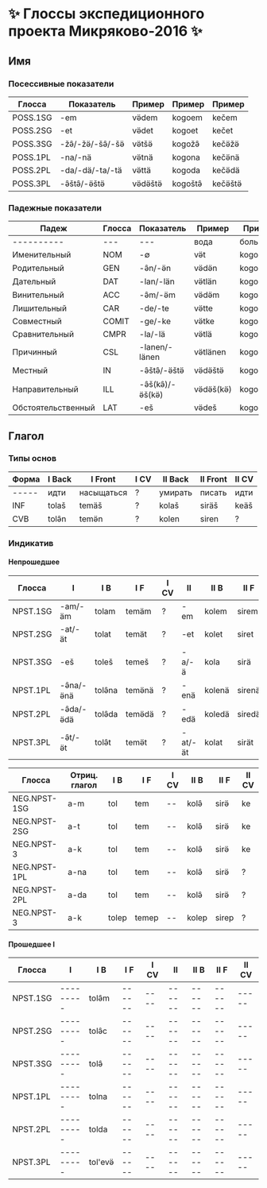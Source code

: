 ﻿#  :sparkles: Глоссы экспедиционного проекта Микряково-2016 :sparkles:

## Имя

### Посессивные показатели
Глосса | Показатель | Пример | Пример | Пример
------ | ---------- | ------ | ------ | ------
POSS.1SG | -em | və̈dem | kogoem | kečem
POSS.2SG | -et | və̈det | kogoet | kečet
POSS.3SG | -žə̑/-žə̈/-šə̑/-šə̈ | və̈tšə̈ | kogožə̑ | kečə̈žə̈
POSS.1PL | -na/-nä | və̈tnä | kogona | kečə̈nä
POSS.2PL | -da/-dä/-ta/-tä | və̈ttä | kogoda | kečə̈dä
POSS.3PL | -ə̑štə̑/-ə̈štə̈ | və̈də̈štə̈ | kogoštə̑ | kečə̈štə̈

### Падежные показатели

Падеж | Глосса | Показатель | Пример | Пример | Пример
----- | ------ | ---------- | ------ | ------ | ------
---------- | --- | --- | вода | большой | день
Именительный | NOM | -∅ | və̈t | kogo | kečə̈
Родительный | GEN | -ə̑n/-ə̈n | və̈də̈n | kogon | kečə̈n
Дательный | DAT | -lan/-län | və̈tlän | kogolan | kečə̈län
Винительный | ACC | -ə̑m/-ə̈m | və̈də̈m | kogom | kečə̈m
Лишительный | CAR | -de/-te | və̈tte | kogode | kečə̈de
Совместный | COMIT | -ge/-ke | və̈tke | kogoge | kečə̈ge
Сравнительный | CMPR | -la/-lä | və̈tlä | kogola | kečə̈lä
Причинный | CSL | -lanen/-länen | və̈tlänen | kogolanen | kečə̈länen
Местный | IN | -ə̑štə̑/-ə̈štə̈ | və̈də̈štə̈ | kogoštə̑ | kečə̈štə̈
Направительный | ILL | -ə̑š(kə̑)/-ə̈š(kə̈) | və̈də̈š(kə̈) | kogoš(kə̑) | kečə̈š(kə̈)
Обстоятельственный | LAT | -eš | və̈deš | kogoeš | kečeš

## Глагол

### Типы основ

Форма | I Back | I Front | I CV | II Back | II Front | II CV
----- | ------ | ------- | ---- | ------- | -------- | -----
----- | идти | насыщаться | ? | умирать | писать | идти
INF | tolaš | temäš | ? | kolaš | siräš | keäš
CVB | tolə̑n | temə̈n | ? | kolen | siren | ?

### Индикатив

#### Непрошедшее

Глосса   | I         | I B    | I F    | I CV | II     | II B   | II F   | II CV
-------- | --------- | ------ | ------ | ---- | ------ | ------ | ------ | -----
NPST.1SG | -am/-äm   | tolam  | temäm  | ?   | -em     | kolem  | sirem  | kem
NPST.2SG | -at/-ät   | tolat  | temät  | ?   | -et     | kolet  | siret  | ket
NPST.3SG | -eš       | toleš  | temeš  | ?   | -a/-ä   | kola   | sirä   | keä
NPST.1PL | -ə̑na/-ə̈nä | tolə̑na | temə̈nä | ?   | -enä    | kolenä | sirenä | kenä
NPST.2PL | -ə̑da/-ə̈dä | tolə̑da | temə̈dä | ?   | -edä    | koledä | siredä | kedä
NPST.3PL | -ə̑t/-ə̈t   | tolə̑t  | temə̈t  | ?   | -at/-ät | kolat  | sirät  | keät

Глосса | Отриц. глагол | I B | I F | I CV | II B | II F | II CV
------ | --------------| --- | --- | -----| ---- | ---- | ----
NEG.NPST-1SG | a-m | tol | tem | -- | kolə̑ | sirə̈ | ke
NEG.NPST-2SG | a-t | tol | tem | -- | kolə̑ | sirə̈ | ke
NEG.NPST-3 | a-k | tol | tem | -- | kolə̑ | sirə̈ | ke
NEG.NPST-1PL | a-na | tol | tem | -- | kolə̑ | sirə̈ | ?
NEG.NPST-2PL | a-da | tol | tem | -- | kolə̑ | sirə̈ | ?
NEG.NPST-3 | a-k | tolep | temep | -- | kolep | sirep | ?

#### Прошедшее I

Глосса   | I         | I B    | I F    | I CV | II     | II B   | II F   | II CV
-------- | --------- | ------ | ------ | ---- | ------ | ------ | ------ | -----
NPST.1SG | --------- | tolə̑m  | ------ | ---- | ------ | ------ | ------ | -----
NPST.2SG | --------- | tolə̑c  | ------ | ---- | ------ | ------ | ------ | -----
NPST.3SG | --------- | tolə̑   | ------ | ---- | ------ | ------ | ------ | -----
NPST.1PL | --------- | tolna  | ------ | ---- | ------ | ------ | ------ | -----
NPST.2PL | --------- | tolda  | ------ | ---- | ------ | ------ | ------ | -----
NPST.3PL | --------- | tol'evə̈ | ------ | ---- | ------ | ------ | ------ | -----
